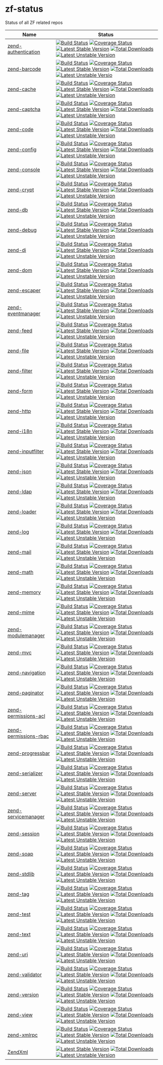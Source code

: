 # zf-status
Status of all ZF related repos

| Name | Status          |
| ------------- | ----------- |
| [zend-authentication](https://github.com/zendframework/zend-authentication) | [![Build Status](https://secure.travis-ci.org/zendframework/zend-authentication.svg?branch=master)](https://secure.travis-ci.org/zendframework/zend-authentication) [![Coverage Status](https://coveralls.io/repos/zendframework/zend-authentication/badge.svg?branch=master)](https://coveralls.io/r/zendframework/zend-authentication?branch=master) [![Latest Stable Version](https://poser.pugx.org/zendframework/zend-authentication/v/stable)](https://packagist.org/packages/zendframework/zend-authentication) [![Total Downloads](https://poser.pugx.org/zendframework/zend-authentication/downloads)](https://packagist.org/packages/zendframework/zend-authentication) [![Latest Unstable Version](https://poser.pugx.org/zendframework/zend-authentication/v/unstable)](https://packagist.org/packages/zendframework/zend-authentication) |
| [zend-barcode](https://github.com/zendframework/zend-barcode) | [![Build Status](https://secure.travis-ci.org/zendframework/zend-barcode.svg?branch=master)](https://secure.travis-ci.org/zendframework/zend-barcode) [![Coverage Status](https://coveralls.io/repos/zendframework/zend-barcode/badge.svg?branch=master)](https://coveralls.io/r/zendframework/zend-barcode?branch=master) [![Latest Stable Version](https://poser.pugx.org/zendframework/zend-barcode/v/stable)](https://packagist.org/packages/zendframework/zend-barcode) [![Total Downloads](https://poser.pugx.org/zendframework/zend-barcode/downloads)](https://packagist.org/packages/zendframework/zend-barcode) [![Latest Unstable Versio ](https://poser.pugx.org/zendframework/zend-barcode/v/unstable)](https://packagist.org/packages/zendframework/zend-barcode) |
| [zend-cache](https://github.com/zendframework/zend-cache) | [![Build Status](https://secure.travis-ci.org/zendframework/zend-cache.svg?branch=master)](https://secure.travis-ci.org/zendframework/zend-cache) [![Coverage Status](https://coveralls.io/repos/zendframework/zend-cache/badge.svg?branch=master)](https://coveralls.io/r/zendframework/zend-cache?branch=master) [![Latest Stable Version](https://poser.pugx.org/zendframework/zend-cache/v/stable)](https://packagist.org/packages/zendframework/zend-cache) [![Total Downloads](https://poser.pugx.org/zendframework/zend-cache/downloads)](https://packagist.org/packages/zendframework/zend-cache) [![Latest Unstable Version](https://poser.pugx.org/zendframework/zend-cache/v/unstable)](https://packagist.org/packages/zendframework/zend-cache) |
| [zend-captcha](https://github.com/zendframework/zend-captcha) | [![Build Status](https://secure.travis-ci.org/zendframework/zend-captcha.svg?branch=master)](https://secure.travis-ci.org/zendframework/zend-captcha) [![Coverage Status](https://coveralls.io/repos/zendframework/zend-captcha/badge.svg?branch=master)](https://coveralls.io/r/zendframework/zend-captcha?branch=master) [![Latest Stable Version](https://poser.pugx.org/zendframework/zend-captcha/v/stable)](https://packagist.org/packages/zendframework/zend-captcha) [![Total Downloads](https://poser.pugx.org/zendframework/zend-captcha/downloads)](https://packagist.org/packages/zendframework/zend-captcha) [![Latest Unstable Version](https://poser.pugx.org/zendframework/zend-captcha/v/unstable)](https://packagist.org/packages/zendframework/zend-captcha) |
| [zend-code](https://github.com/zendframework/zend-code) | [![Build Status](https://secure.travis-ci.org/zendframework/zend-code.svg?branch=master)](https://secure.travis-ci.org/zendframework/zend-code) [![Coverage Status](https://coveralls.io/repos/zendframework/zend-code/badge.svg?branch=master)](https://coveralls.io/r/zendframework/zend-code?branch=master) [![Latest Stable Version](https://poser.pugx.org/zendframework/zend-code/v/stable)](https://packagist.org/packages/zendframework/zend-code) [![Total Downloads](https://poser.pugx.org/zendframework/zend-code/downloads)](https://packagist.org/packages/zendframework/zend-code) [![Latest Unstable Version](https://poser.pugx.org/zendframework/zend-code/v/unstable)](https://packagist.org/packages/zendframework/zend-code) |
| [zend-config](https://github.com/zendframework/zend-config) | [![Build Status](https://secure.travis-ci.org/zendframework/zend-config.svg?branch=master)](https://secure.travis-ci.org/zendframework/zend-config) [![Coverage Status](https://coveralls.io/repos/zendframework/zend-config/badge.svg?branch=master)](https://coveralls.io/r/zendframework/zend-config?branch=master) [![Latest Stable Version](https://poser.pugx.org/zendframework/zend-config/v/stable)](https://packagist.org/packages/zendframework/zend-config) [![Total Downloads](https://poser.pugx.org/zendframework/zend-config/downloads)](https://packagist.org/packages/zendframework/zend-config) [![Latest Unstable Version](https://poser.pugx.org/zendframework/zend-config/v/unstable)](https://packagist.org/packages/zendframework/zend-config) |
| [zend-console](https://github.com/zendframework/zend-console) | [![Build Status](https://secure.travis-ci.org/zendframework/zend-console.svg?branch=master)](https://secure.travis-ci.org/zendframework/zend-console) [![Coverage Status](https://coveralls.io/repos/zendframework/zend-console/badge.svg?branch=master)](https://coveralls.io/r/zendframework/zend-console?branch=master) [![Latest Stable Version](https://poser.pugx.org/zendframework/zend-console/v/stable)](https://packagist.org/packages/zendframework/zend-console) [![Total Downloads](https://poser.pugx.org/zendframework/zend-console/downloads)](https://packagist.org/packages/zendframework/zend-console) [![Latest Unstable Version](https://poser.pugx.org/zendframework/zend-console/v/unstable)](https://packagist.org/packages/zendframework/zend-console) |
| [zend-crypt](https://github.com/zendframework/zend-crypt) | [![Build Status](https://secure.travis-ci.org/zendframework/zend-crypt.svg?branch=master)](https://secure.travis-ci.org/zendframework/zend-crypt) [![Coverage Status](https://coveralls.io/repos/zendframework/zend-crypt/badge.svg?branch=master)](https://coveralls.io/r/zendframework/zend-crypt?branch=master) [![Latest Stable Version](https://poser.pugx.org/zendframework/zend-crypt/v/stable)](https://packagist.org/packages/zendframework/zend-crypt) [![Total Downloads](https://poser.pugx.org/zendframework/zend-crypt/downloads)](https://packagist.org/packages/zendframework/zend-crypt) [![Latest Unstable Version](https://poser.pugx.org/zendframework/zend-crypt/v/unstable)](https://packagist.org/packages/zendframework/zend-crypt) |
| [zend-db](https://github.com/zendframework/zend-db) | [![Build Status](https://secure.travis-ci.org/zendframework/zend-db.svg?branch=master)](https://secure.travis-ci.org/zendframework/zend-db) [![Coverage Status](https://coveralls.io/repos/zendframework/zend-db/badge.svg?branch=master)](https://coveralls.io/r/zendframework/zend-db?branch=master) [![Latest Stable Version](https://poser.pugx.org/zendframework/zend-db/v/stable)](https://packagist.org/packages/zendframework/zend-db) [![Total Downloads](https://poser.pugx.org/zendframework/zend-db/downloads)](https://packagist.org/packages/zendframework/zend-db) [![Latest Unstable Version](https://poser.pugx.org/zendframework/zend-db/v/unstable)](https://packagist.org/packages/zendframework/zend-db) |
| [zend-debug](https://github.com/zendframework/zend-debug) | [![Build Status](https://secure.travis-ci.org/zendframework/zend-debug.svg?branch=master)](https://secure.travis-ci.org/zendframework/zend-debug) [![Coverage Status](https://coveralls.io/repos/zendframework/zend-debug/badge.svg?branch=master)](https://coveralls.io/r/zendframework/zend-debug?branch=master) [![Latest Stable Version](https://poser.pugx.org/zendframework/zend-debug/v/stable)](https://packagist.org/packages/zendframework/zend-debug) [![Total Downloads](https://poser.pugx.org/zendframework/zend-debug/downloads)](https://packagist.org/packages/zendframework/zend-debug) [![Latest Unstable Version](https://poser.pugx.org/zendframework/zend-debug/v/unstable)](https://packagist.org/packages/zendframework/zend-debug) |
| [zend-di](https://github.com/zendframework/zend-di) | [![Build Status](https://secure.travis-ci.org/zendframework/zend-di.svg?branch=master)](https://secure.travis-ci.org/zendframework/zend-di) [![Coverage Status](https://coveralls.io/repos/zendframework/zend-di/badge.svg?branch=master)](https://coveralls.io/r/zendframework/zend-di?branch=master) [![Latest Stable Version](https://poser.pugx.org/zendframework/zend-debug/v/stable)](https://packagist.org/packages/zendframework/zend-debug) [![Total Downloads](https://poser.pugx.org/zendframework/zend-debug/downloads)](https://packagist.org/packages/zendframework/zend-debug) [![Latest Unstable Version](https://poser.pugx.org/zendframework/zend-debug/v/unstable)](https://packagist.org/packages/zendframework/zend-debug) |
| [zend-dom](https://github.com/zendframework/zend-dom) | [![Build Status](https://secure.travis-ci.org/zendframework/zend-dom.svg?branch=master)](https://secure.travis-ci.org/zendframework/zend-dom) [![Coverage Status](https://coveralls.io/repos/zendframework/zend-dom/badge.svg?branch=master)](https://coveralls.io/r/zendframework/zend-dom?branch=master) [![Latest Stable Version](https://poser.pugx.org/zendframework/zend-di/v/stable)](https://packagist.org/packages/zendframework/zend-di) [![Total Downloads](https://poser.pugx.org/zendframework/zend-di/downloads)](https://packagist.org/packages/zendframework/zend-di) [![Latest Unstable Version](https://poser.pugx.org/zendframework/zend-di/v/unstable)](https://packagist.org/packages/zendframework/zend-di) |
| [zend-escaper](https://github.com/zendframework/zend-escaper) | [![Build Status](https://secure.travis-ci.org/zendframework/zend-escaper.svg?branch=master)](https://secure.travis-ci.org/zendframework/zend-escaper) [![Coverage Status](https://coveralls.io/repos/zendframework/zend-escaper/badge.svg?branch=master)](https://coveralls.io/r/zendframework/zend-escaper?branch=master) [![Latest Stable Version](https://poser.pugx.org/zendframework/zend-escaper/v/stable)](https://packagist.org/packages/zendframework/zend-escaper) [![Total Downloads](https://poser.pugx.org/zendframework/zend-escaper/downloads)](https://packagist.org/packages/zendframework/zend-escaper) [![Latest Unstable Version](https://poser.pugx.org/zendframework/zend-escaper/v/unstable)](https://packagist.org/packages/zendframework/zend-escaper) |
| [zend-eventmanager](https://github.com/zendframework/zend-eventmanager) | [![Build Status](https://secure.travis-ci.org/zendframework/zend-eventmanager.svg?branch=master)](https://secure.travis-ci.org/zendframework/zend-eventmanager) [![Coverage Status](https://coveralls.io/repos/zendframework/zend-eventmanager/badge.svg?branch=master)](https://coveralls.io/r/zendframework/zend-eventmanager?branch=master) [![Latest Stable Version](https://poser.pugx.org/zendframework/zend-escaper/v/stable)](https://packagist.org/packages/zendframework/zend-escaper) [![Total Downloads](https://poser.pugx.org/zendframework/zend-escaper/downloads)](https://packagist.org/packages/zendframework/zend-escaper) [![Latest Unstable Version](https://poser.pugx.org/zendframework/zend-escaper/v/unstable)](https://packagist.org/packages/zendframework/zend-escaper) |
| [zend-feed](https://github.com/zendframework/zend-feed) | [![Build Status](https://secure.travis-ci.org/zendframework/zend-feed.svg?branch=master)](https://secure.travis-ci.org/zendframework/zend-feed) [![Coverage Status](https://coveralls.io/repos/zendframework/zend-feed/badge.svg?branch=master)](https://coveralls.io/r/zendframework/zend-feed?branch=master) [![Latest Stable Version](https://poser.pugx.org/zendframework/zend-feed/v/stable)](https://packagist.org/packages/zendframework/zend-feed) [![Total Downloads](https://poser.pugx.org/zendframework/zend-feed/downloads)](https://packagist.org/packages/zendframework/zend-feed) [![Latest Unstable Version](https://poser.pugx.org/zendframework/zend-feed/v/unstable)](https://packagist.org/packages/zendframework/zend-feed) |
| [zend-file](https://github.com/zendframework/zend-file) | [![Build Status](https://secure.travis-ci.org/zendframework/zend-file.svg?branch=master)](https://secure.travis-ci.org/zendframework/zend-file) [![Coverage Status](https://coveralls.io/repos/zendframework/zend-file/badge.svg?branch=master)](https://coveralls.io/r/zendframework/zend-file?branch=master) [![Latest Stable Version](https://poser.pugx.org/zendframework/zend-file/v/stable)](https://packagist.org/packages/zendframework/zend-file) [![Total Downloads](https://poser.pugx.org/zendframework/zend-file/downloads)](https://packagist.org/packages/zendframework/zend-file) [![Latest Unstable Version](https://poser.pugx.org/zendframework/zend-file/v/unstable)](https://packagist.org/packages/zendframework/zend-file) |
| [zend-filter](https://github.com/zendframework/zend-filter) | [![Build Status](https://secure.travis-ci.org/zendframework/zend-filter.svg?branch=master)](https://secure.travis-ci.org/zendframework/zend-filter) [![Coverage Status](https://coveralls.io/repos/zendframework/zend-filter/badge.svg?branch=master)](https://coveralls.io/r/zendframework/zend-filter?branch=master) [![Latest Stable Version](https://poser.pugx.org/zendframework/zend-filter/v/stable)](https://packagist.org/packages/zendframework/zend-filter) [![Total Downloads](https://poser.pugx.org/zendframework/zend-filter/downloads)](https://packagist.org/packages/zendframework/zend-filter) [![Latest Unstable Version](https://poser.pugx.org/zendframework/zend-filter/v/unstable)](https://packagist.org/packages/zendframework/zend-filter) |
| [zend-form](https://github.com/zendframework/zend-form) | [![Build Status](https://secure.travis-ci.org/zendframework/zend-form.svg?branch=master)](https://secure.travis-ci.org/zendframework/zend-form) [![Coverage Status](https://coveralls.io/repos/zendframework/zend-form/badge.svg?branch=master)](https://coveralls.io/r/zendframework/zend-form?branch=master) [![Latest Stable Version](https://poser.pugx.org/zendframework/zend-filter/v/stable)](https://packagist.org/packages/zendframework/zend-filter) [![Total Downloads](https://poser.pugx.org/zendframework/zend-filter/downloads)](https://packagist.org/packages/zendframework/zend-filter) [![Latest Unstable Version](https://poser.pugx.org/zendframework/zend-filter/v/unstable)](https://packagist.org/packages/zendframework/zend-filter) |
| [zend-http](https://github.com/zendframework/zend-http) | [![Build Status](https://secure.travis-ci.org/zendframework/zend-http.svg?branch=master)](https://secure.travis-ci.org/zendframework/zend-http) [![Coverage Status](https://coveralls.io/repos/zendframework/zend-http/badge.svg?branch=master)](https://coveralls.io/r/zendframework/zend-http?branch=master) [![Latest Stable Version](https://poser.pugx.org/zendframework/zend-http/v/stable)](https://packagist.org/packages/zendframework/zend-http) [![Total Downloads](https://poser.pugx.org/zendframework/zend-http/downloads)](https://packagist.org/packages/zendframework/zend-http) [![Latest Unstable Version](https://poser.pugx.org/zendframework/zend-http/v/unstable)](https://packagist.org/packages/zendframework/zend-http) |
| [zend-i18n](https://github.com/zendframework/zend-i18n) | [![Build Status](https://secure.travis-ci.org/zendframework/zend-i18n.svg?branch=master)](https://secure.travis-ci.org/zendframework/zend-i18n) [![Coverage Status](https://coveralls.io/repos/zendframework/zend-i18n/badge.svg?branch=master)](https://coveralls.io/r/zendframework/zend-i18n?branch=master) [![Latest Stable Version](https://poser.pugx.org/zendframework/zend-i18n/v/stable)](https://packagist.org/packages/zendframework/zend-i18n) [![Total Downloads](https://poser.pugx.org/zendframework/zend-i18n/downloads)](https://packagist.org/packages/zendframework/zend-i18n) [![Latest Unstable Version](https://poser.pugx.org/zendframework/zend-i18n/v/unstable)](https://packagist.org/packages/zendframework/zend-i18n) |
| [zend-inputfilter](https://github.com/zendframework/zend-inputfilter) | [![Build Status](https://secure.travis-ci.org/zendframework/zend-inputfilter.svg?branch=master)](https://secure.travis-ci.org/zendframework/zend-inputfilter) [![Coverage Status](https://coveralls.io/repos/zendframework/zend-inputfilter/badge.svg?branch=master)](https://coveralls.io/r/zendframework/zend-inputfilter?branch=master) [![Latest Stable Version](https://poser.pugx.org/zendframework/zend-inputfilter/v/stable)](https://packagist.org/packages/zendframework/zend-inputfilter) [![Total Downloads](https://poser.pugx.org/zendframework/zend-inputfilter/downloads)](https://packagist.org/packages/zendframework/zend-inputfilter) [![Latest Unstable Version](https://poser.pugx.org/zendframework/zend-inputfilter/v/unstable)](https://packagist.org/packages/zendframework/zend-inputfilter) |
| [zend-json](https://github.com/zendframework/zend-json) | [![Build Status](https://secure.travis-ci.org/zendframework/zend-json.svg?branch=master)](https://secure.travis-ci.org/zendframework/zend-json) [![Coverage Status](https://coveralls.io/repos/zendframework/zend-json/badge.svg?branch=master)](https://coveralls.io/r/zendframework/zend-json?branch=master) [![Latest Stable Version](https://poser.pugx.org/zendframework/zend-json/v/stable)](https://packagist.org/packages/zendframework/zend-json) [![Total Downloads](https://poser.pugx.org/zendframework/zend-json/downloads)](https://packagist.org/packages/zendframework/zend-json) [![Latest Unstable Version](https://poser.pugx.org/zendframework/zend-json/v/unstable)](https://packagist.org/packages/zendframework/zend-json) |
| [zend-ldap](https://github.com/zendframework/zend-ldap) | [![Build Status](https://secure.travis-ci.org/zendframework/zend-ldap.svg?branch=master)](https://secure.travis-ci.org/zendframework/zend-ldap) [![Coverage Status](https://coveralls.io/repos/zendframework/zend-ldap/badge.svg?branch=master)](https://coveralls.io/r/zendframework/zend-ldap?branch=master) [![Latest Stable Version](https://poser.pugx.org/zendframework/zend-ldap/v/stable)](https://packagist.org/packages/zendframework/zend-ldap) [![Total Downloads](https://poser.pugx.org/zendframework/zend-ldap/downloads)](https://packagist.org/packages/zendframework/zend-ldap) [![Latest Unstable Version](https://poser.pugx.org/zendframework/zend-ldap/v/unstable)](https://packagist.org/packages/zendframework/zend-ldap) |
| [zend-loader](https://github.com/zendframework/zend-loader) | [![Build Status](https://secure.travis-ci.org/zendframework/zend-loader.svg?branch=master)](https://secure.travis-ci.org/zendframework/zend-loader) [![Coverage Status](https://coveralls.io/repos/zendframework/zend-loader/badge.svg?branch=master)](https://coveralls.io/r/zendframework/zend-loader?branch=master) [![Latest Stable Version](https://poser.pugx.org/zendframework/zend-loader/v/stable)](https://packagist.org/packages/zendframework/zend-loader) [![Total Downloads](https://poser.pugx.org/zendframework/zend-loader/downloads)](https://packagist.org/packages/zendframework/zend-loader) [![Latest Unstable Version](https://poser.pugx.org/zendframework/zend-loader/v/unstable)](https://packagist.org/packages/zendframework/zend-loader) |
| [zend-log](https://github.com/zendframework/zend-log) | [![Build Status](https://secure.travis-ci.org/zendframework/zend-log.svg?branch=master)](https://secure.travis-ci.org/zendframework/zend-log) [![Coverage Status](https://coveralls.io/repos/zendframework/zend-log/badge.svg?branch=master)](https://coveralls.io/r/zendframework/zend-log?branch=master) [![Latest Stable Version](https://poser.pugx.org/zendframework/zend-log/v/stable)](https://packagist.org/packages/zendframework/zend-log) [![Total Downloads](https://poser.pugx.org/zendframework/zend-log/downloads)](https://packagist.org/packages/zendframework/zend-log) [![Latest Unstable Version](https://poser.pugx.org/zendframework/zend-log/v/unstable)](https://packagist.org/packages/zendframework/zend-log) |
| [zend-mail](https://github.com/zendframework/zend-mail) | [![Build Status](https://secure.travis-ci.org/zendframework/zend-mail.svg?branch=master)](https://secure.travis-ci.org/zendframework/zend-mail) [![Coverage Status](https://coveralls.io/repos/zendframework/zend-mail/badge.svg?branch=master)](https://coveralls.io/r/zendframework/zend-mail?branch=master) [![Latest Stable Version](https://poser.pugx.org/zendframework/zend-mail/v/stable)](https://packagist.org/packages/zendframework/zend-mail) [![Total Downloads](https://poser.pugx.org/zendframework/zend-mail/downloads)](https://packagist.org/packages/zendframework/zend-mail) [![Latest Unstable Version](https://poser.pugx.org/zendframework/zend-mail/v/unstable)](https://packagist.org/packages/zendframework/zend-mail) |
| [zend-math](https://github.com/zendframework/zend-math) | [![Build Status](https://secure.travis-ci.org/zendframework/zend-math.svg?branch=master)](https://secure.travis-ci.org/zendframework/zend-math) [![Coverage Status](https://coveralls.io/repos/zendframework/zend-math/badge.svg?branch=master)](https://coveralls.io/r/zendframework/zend-math?branch=master) [![Latest Stable Version](https://poser.pugx.org/zendframework/zend-math/v/stable)](https://packagist.org/packages/zendframework/zend-math) [![Total Downloads](https://poser.pugx.org/zendframework/zend-math/downloads)](https://packagist.org/packages/zendframework/zend-math) [![Latest Unstable Version](https://poser.pugx.org/zendframework/zend-math/v/unstable)](https://packagist.org/packages/zendframework/zend-math) |
| [zend-memory](https://github.com/zendframework/zend-memory) | [![Build Status](https://secure.travis-ci.org/zendframework/zend-memory.svg?branch=master)](https://secure.travis-ci.org/zendframework/zend-memory) [![Coverage Status](https://coveralls.io/repos/zendframework/zend-memory/badge.svg?branch=master)](https://coveralls.io/r/zendframework/zend-memory?branch=master) [![Latest Stable Version](https://poser.pugx.org/zendframework/zend-memory/v/stable)](https://packagist.org/packages/zendframework/zend-memory) [![Total Downloads](https://poser.pugx.org/zendframework/zend-memory/downloads)](https://packagist.org/packages/zendframework/zend-memory) [![Latest Unstable Version](https://poser.pugx.org/zendframework/zend-memory/v/unstable)](https://packagist.org/packages/zendframework/zend-memory) |
| [zend-mime](https://github.com/zendframework/zend-mime) | [![Build Status](https://secure.travis-ci.org/zendframework/zend-mime.svg?branch=master)](https://secure.travis-ci.org/zendframework/zend-mime) [![Coverage Status](https://coveralls.io/repos/zendframework/zend-mime/badge.svg?branch=master)](https://coveralls.io/r/zendframework/zend-mime?branch=master) [![Latest Stable Version](https://poser.pugx.org/zendframework/zend-mime/v/stable)](https://packagist.org/packages/zendframework/zend-mime) [![Total Downloads](https://poser.pugx.org/zendframework/zend-mime/downloads)](https://packagist.org/packages/zendframework/zend-mime) [![Latest Unstable Version](https://poser.pugx.org/zendframework/zend-mime/v/unstable)](https://packagist.org/packages/zendframework/zend-mime) |
| [zend-modulemanager](https://github.com/zendframework/zend-modulemanager) | [![Build Status](https://secure.travis-ci.org/zendframework/zend-modulemanager.svg?branch=master)](https://secure.travis-ci.org/zendframework/zend-modulemanager) [![Coverage Status](https://coveralls.io/repos/zendframework/zend-modulemanager/badge.svg?branch=master)](https://coveralls.io/r/zendframework/zend-modulemanager?branch=master) [![Latest Stable Version](https://poser.pugx.org/zendframework/zend-modulemanager/v/stable)](https://packagist.org/packages/zendframework/zend-modulemanager) [![Total Downloads](https://poser.pugx.org/zendframework/zend-modulemanager/downloads)](https://packagist.org/packages/zendframework/zend-modulemanager) [![Latest Unstable Version](https://poser.pugx.org/zendframework/zend-modulemanager/v/unstable)](https://packagist.org/packages/zendframework/zend-modulemanager) |
| [zend-mvc](https://github.com/zendframework/zend-mvc) | [![Build Status](https://secure.travis-ci.org/zendframework/zend-mvc.svg?branch=master)](https://secure.travis-ci.org/zendframework/zend-mvc) [![Coverage Status](https://coveralls.io/repos/zendframework/zend-mvc/badge.svg?branch=master)](https://coveralls.io/r/zendframework/zend-mvc?branch=master) [![Latest Stable Version](https://poser.pugx.org/zendframework/zend-mvc/v/stable)](https://packagist.org/packages/zendframework/zend-mvc) [![Total Downloads](https://poser.pugx.org/zendframework/zend-mvc/downloads)](https://packagist.org/packages/zendframework/zend-mvc) [![Latest Unstable Version](https://poser.pugx.org/zendframework/zend-mvc/v/unstable)](https://packagist.org/packages/zendframework/zend-mvc) |
| [zend-navigation](https://github.com/zendframework/zend-navigation) | [![Build Status](https://secure.travis-ci.org/zendframework/zend-navigation.svg?branch=master)](https://secure.travis-ci.org/zendframework/zend-navigation) [![Coverage Status](https://coveralls.io/repos/zendframework/zend-navigation/badge.svg?branch=master)](https://coveralls.io/r/zendframework/zend-navigation?branch=master) [![Latest Stable Version](https://poser.pugx.org/zendframework/zend-navigation/v/stable)](https://packagist.org/packages/zendframework/zend-navigation) [![Total Downloads](https://poser.pugx.org/zendframework/zend-navigation/downloads)](https://packagist.org/packages/zendframework/zend-navigation) [![Latest Unstable Version](https://poser.pugx.org/zendframework/zend-navigation/v/unstable)](https://packagist.org/packages/zendframework/zend-navigation) |
| [zend-paginator](https://github.com/zendframework/zend-paginator) | [![Build Status](https://secure.travis-ci.org/zendframework/zend-paginator.svg?branch=master)](https://secure.travis-ci.org/zendframework/zend-paginator) [![Coverage Status](https://coveralls.io/repos/zendframework/zend-paginator/badge.svg?branch=master)](https://coveralls.io/r/zendframework/zend-paginator?branch=master) [![Latest Stable Version](https://poser.pugx.org/zendframework/zend-paginator/v/stable)](https://packagist.org/packages/zendframework/zend-paginator) [![Total Downloads](https://poser.pugx.org/zendframework/zend-paginator/downloads)](https://packagist.org/packages/zendframework/zend-paginator) [![Latest Unstable Version](https://poser.pugx.org/zendframework/zend-paginator/v/unstable)](https://packagist.org/packages/zendframework/zend-paginator) |
| [zend-permissions-acl](https://github.com/zendframework/zend-permissions-acl) | [![Build Status](https://secure.travis-ci.org/zendframework/zend-permissions-acl.svg?branch=master)](https://secure.travis-ci.org/zendframework/zend-permissions-acl) [![Coverage Status](https://coveralls.io/repos/zendframework/zend-permissions-acl/badge.svg?branch=master)](https://coveralls.io/r/zendframework/zend-permissions-acl?branch=master) [![Latest Stable Version](https://poser.pugx.org/zendframework/zend-permissions-acl/v/stable)](https://packagist.org/packages/zendframework/zend-permissions-acl) [![Total Downloads](https://poser.pugx.org/zendframework/zend-permissions-acl/downloads)](https://packagist.org/packages/zendframework/zend-permissions-acl) [![Latest Unstable Version](https://poser.pugx.org/zendframework/zend-permissions-acl/v/unstable)](https://packagist.org/packages/zendframework/zend-permissions-acl) |
| [zend-permissions-rbac](https://github.com/zendframework/zend-permissions-rbac) | [![Build Status](https://secure.travis-ci.org/zendframework/zend-permissions-rbac.svg?branch=master)](https://secure.travis-ci.org/zendframework/zend-permissions-rbac) [![Coverage Status](https://coveralls.io/repos/zendframework/zend-permissions-rbac/badge.svg?branch=master)](https://coveralls.io/r/zendframework/zend-permissions-rbac?branch=master) [![Latest Stable Version](https://poser.pugx.org/zendframework/zend-permissions-rbac/v/stable)](https://packagist.org/packages/zendframework/zend-permissions-rbac) [![Total Downloads](https://poser.pugx.org/zendframework/zend-permissions-rbac/downloads)](https://packagist.org/packages/zendframework/zend-permissions-rbac) [![Latest Unstable Version](https://poser.pugx.org/zendframework/zend-permissions-rbac/v/unstable)](https://packagist.org/packages/zendframework/zend-permissions-rbac) |
| [zend-progressbar](https://github.com/zendframework/zend-progressbar) | [![Build Status](https://secure.travis-ci.org/zendframework/zend-progressbar.svg?branch=master)](https://secure.travis-ci.org/zendframework/zend-progressbar) [![Coverage Status](https://coveralls.io/repos/zendframework/zend-progressbar/badge.svg?branch=master)](https://coveralls.io/r/zendframework/zend-progressbar?branch=master) [![Latest Stable Version](https://poser.pugx.org/zendframework/zend-progressbar/v/stable)](https://packagist.org/packages/zendframework/zend-progressbar) [![Total Downloads](https://poser.pugx.org/zendframework/zend-progressbar/downloads)](https://packagist.org/packages/zendframework/zend-progressbar) [![Latest Unstable Version](https://poser.pugx.org/zendframework/zend-progressbar/v/unstable)](https://packagist.org/packages/zendframework/zend-progressbar) |
| [zend-serializer](https://github.com/zendframework/zend-serializer) | [![Build Status](https://secure.travis-ci.org/zendframework/zend-serializer.svg?branch=master)](https://secure.travis-ci.org/zendframework/zend-serializer) [![Coverage Status](https://coveralls.io/repos/zendframework/zend-serializer/badge.svg?branch=master)](https://coveralls.io/r/zendframework/zend-serializer?branch=master) [![Latest Stable Version](https://poser.pugx.org/zendframework/zend-serializer/v/stable)](https://packagist.org/packages/zendframework/zend-serializer) [![Total Downloads](https://poser.pugx.org/zendframework/zend-serializer/downloads)](https://packagist.org/packages/zendframework/zend-serializer) [![Latest Unstable Version](https://poser.pugx.org/zendframework/zend-serializer/v/unstable)](https://packagist.org/packages/zendframework/zend-serializer) |
| [zend-server](https://github.com/zendframework/zend-server) | [![Build Status](https://secure.travis-ci.org/zendframework/zend-server.svg?branch=master)](https://secure.travis-ci.org/zendframework/zend-server) [![Coverage Status](https://coveralls.io/repos/zendframework/zend-server/badge.svg?branch=master)](https://coveralls.io/r/zendframework/zend-server?branch=master) [![Latest Stable Version](https://poser.pugx.org/zendframework/zend-server/v/stable)](https://packagist.org/packages/zendframework/zend-server) [![Total Downloads](https://poser.pugx.org/zendframework/zend-server/downloads)](https://packagist.org/packages/zendframework/zend-server) [![Latest Unstable Version](https://poser.pugx.org/zendframework/zend-server/v/unstable)](https://packagist.org/packages/zendframework/zend-server) |
| [zend-servicemanager](https://github.com/zendframework/zend-servicemanager) | [![Build Status](https://secure.travis-ci.org/zendframework/zend-servicemanager.svg?branch=master)](https://secure.travis-ci.org/zendframework/zend-servicemanager) [![Coverage Status](https://coveralls.io/repos/zendframework/zend-servicemanager/badge.svg?branch=master)](https://coveralls.io/r/zendframework/zend-servicemanager?branch=master) [![Latest Stable Version](https://poser.pugx.org/zendframework/zend-servicemanager/v/stable)](https://packagist.org/packages/zendframework/zend-servicemanager) [![Total Downloads](https://poser.pugx.org/zendframework/zend-servicemanager/downloads)](https://packagist.org/packages/zendframework/zend-servicemanager) [![Latest Unstable Version](https://poser.pugx.org/zendframework/zend-servicemanager/v/unstable)](https://packagist.org/packages/zendframework/zend-servicemanager) |
| [zend-session](https://github.com/zendframework/zend-session) | [![Build Status](https://secure.travis-ci.org/zendframework/zend-session.svg?branch=master)](https://secure.travis-ci.org/zendframework/zend-session) [![Coverage Status](https://coveralls.io/repos/zendframework/zend-session/badge.svg?branch=master)](https://coveralls.io/r/zendframework/zend-session?branch=master) [![Latest Stable Version](https://poser.pugx.org/zendframework/zend-session/v/stable)](https://packagist.org/packages/zendframework/zend-session) [![Total Downloads](https://poser.pugx.org/zendframework/zend-session/downloads)](https://packagist.org/packages/zendframework/zend-session) [![Latest Unstable Version](https://poser.pugx.org/zendframework/zend-session/v/unstable)](https://packagist.org/packages/zendframework/zend-session) |
| [zend-soap](https://github.com/zendframework/zend-soap) | [![Build Status](https://secure.travis-ci.org/zendframework/zend-soap.svg?branch=master)](https://secure.travis-ci.org/zendframework/zend-soap) [![Coverage Status](https://coveralls.io/repos/zendframework/zend-soap/badge.svg?branch=master)](https://coveralls.io/r/zendframework/zend-soap?branch=master) [![Latest Stable Version](https://poser.pugx.org/zendframework/zend-soap/v/stable)](https://packagist.org/packages/zendframework/zend-soap) [![Total Downloads](https://poser.pugx.org/zendframework/zend-soap/downloads)](https://packagist.org/packages/zendframework/zend-soap) [![Latest Unstable Version](https://poser.pugx.org/zendframework/zend-soap/v/unstable)](https://packagist.org/packages/zendframework/zend-soap) |
| [zend-stdlib](https://github.com/zendframework/zend-stdlib) | [![Build Status](https://secure.travis-ci.org/zendframework/zend-stdlib.svg?branch=master)](https://secure.travis-ci.org/zendframework/zend-stdlib) [![Coverage Status](https://coveralls.io/repos/zendframework/zend-stdlib/badge.svg?branch=master)](https://coveralls.io/r/zendframework/zend-stdlib?branch=master) [![Latest Stable Version](https://poser.pugx.org/zendframework/zend-stdlib/v/stable)](https://packagist.org/packages/zendframework/zend-stdlib) [![Total Downloads](https://poser.pugx.org/zendframework/zend-stdlib/downloads)](https://packagist.org/packages/zendframework/zend-stdlib) [![Latest Unstable Version](https://poser.pugx.org/zendframework/zend-stdlib/v/unstable)](https://packagist.org/packages/zendframework/zend-stdlib) |
| [zend-tag](https://github.com/zendframework/zend-tag) | [![Build Status](https://secure.travis-ci.org/zendframework/zend-tag.svg?branch=master)](https://secure.travis-ci.org/zendframework/zend-tag) [![Coverage Status](https://coveralls.io/repos/zendframework/zend-tag/badge.svg?branch=master)](https://coveralls.io/r/zendframework/zend-tag?branch=master) [![Latest Stable Version](https://poser.pugx.org/zendframework/zend-tag/v/stable)](https://packagist.org/packages/zendframework/zend-tag) [![Total Downloads](https://poser.pugx.org/zendframework/zend-tag/downloads)](https://packagist.org/packages/zendframework/zend-tag) [![Latest Unstable Version](https://poser.pugx.org/zendframework/zend-tag/v/unstable)](https://packagist.org/packages/zendframework/zend-tag) |
| [zend-test](https://github.com/zendframework/zend-test) | [![Build Status](https://secure.travis-ci.org/zendframework/zend-test.svg?branch=master)](https://secure.travis-ci.org/zendframework/zend-test) [![Coverage Status](https://coveralls.io/repos/zendframework/zend-test/badge.svg?branch=master)](https://coveralls.io/r/zendframework/zend-test?branch=master) [![Latest Stable Version](https://poser.pugx.org/zendframework/zend-test/v/stable)](https://packagist.org/packages/zendframework/zend-test) [![Total Downloads](https://poser.pugx.org/zendframework/zend-test/downloads)](https://packagist.org/packages/zendframework/zend-test) [![Latest Unstable Version](https://poser.pugx.org/zendframework/zend-test/v/unstable)](https://packagist.org/packages/zendframework/zend-test) |
| [zend-text](https://github.com/zendframework/zend-text) | [![Build Status](https://secure.travis-ci.org/zendframework/zend-text.svg?branch=master)](https://secure.travis-ci.org/zendframework/zend-text) [![Coverage Status](https://coveralls.io/repos/zendframework/zend-text/badge.svg?branch=master)](https://coveralls.io/r/zendframework/zend-text?branch=master) [![Latest Stable Version](https://poser.pugx.org/zendframework/zend-text/v/stable)](https://packagist.org/packages/zendframework/zend-text) [![Total Downloads](https://poser.pugx.org/zendframework/zend-text/downloads)](https://packagist.org/packages/zendframework/zend-text) [![Latest Unstable Version](https://poser.pugx.org/zendframework/zend-text/v/unstable)](https://packagist.org/packages/zendframework/zend-text) |
| [zend-uri](https://github.com/zendframework/zend-uri) | [![Build Status](https://secure.travis-ci.org/zendframework/zend-uri.svg?branch=master)](https://secure.travis-ci.org/zendframework/zend-uri) [![Coverage Status](https://coveralls.io/repos/zendframework/zend-uri/badge.svg?branch=master)](https://coveralls.io/r/zendframework/zend-uri?branch=master) [![Latest Stable Version](https://poser.pugx.org/zendframework/zend-uri/v/stable)](https://packagist.org/packages/zendframework/zend-uri) [![Total Downloads](https://poser.pugx.org/zendframework/zend-uri/downloads)](https://packagist.org/packages/zendframework/zend-uri) [![Latest Unstable Version](https://poser.pugx.org/zendframework/zend-uri/v/unstable)](https://packagist.org/packages/zendframework/zend-uri) |
| [zend-validator](https://github.com/zendframework/zend-validator) | [![Build Status](https://secure.travis-ci.org/zendframework/zend-validator.svg?branch=master)](https://secure.travis-ci.org/zendframework/zend-validator) [![Coverage Status](https://coveralls.io/repos/zendframework/zend-validator/badge.svg?branch=master)](https://coveralls.io/r/zendframework/zend-validator?branch=master) [![Latest Stable Version](https://poser.pugx.org/zendframework/zend-validator/v/stable)](https://packagist.org/packages/zendframework/zend-validator) [![Total Downloads](https://poser.pugx.org/zendframework/zend-validator/downloads)](https://packagist.org/packages/zendframework/zend-validator) [![Latest Unstable Version](https://poser.pugx.org/zendframework/zend-validator/v/unstable)](https://packagist.org/packages/zendframework/zend-validator) |
| [zend-version](https://github.com/zendframework/zend-version) | [![Build Status](https://secure.travis-ci.org/zendframework/zend-version.svg?branch=master)](https://secure.travis-ci.org/zendframework/zend-version) [![Coverage Status](https://coveralls.io/repos/zendframework/zend-version/badge.svg?branch=master)](https://coveralls.io/r/zendframework/zend-version?branch=master) [![Latest Stable Version](https://poser.pugx.org/zendframework/zend-version/v/stable)](https://packagist.org/packages/zendframework/zend-version) [![Total Downloads](https://poser.pugx.org/zendframework/zend-version/downloads)](https://packagist.org/packages/zendframework/zend-version) [![Latest Unstable Version](https://poser.pugx.org/zendframework/zend-version/v/unstable)](https://packagist.org/packages/zendframework/zend-version) |
| [zend-view](https://github.com/zendframework/zend-view) | [![Build Status](https://secure.travis-ci.org/zendframework/zend-view.svg?branch=master)](https://secure.travis-ci.org/zendframework/zend-view) [![Coverage Status](https://coveralls.io/repos/zendframework/zend-view/badge.svg?branch=master)](https://coveralls.io/r/zendframework/zend-view?branch=master) [![Latest Stable Version](https://poser.pugx.org/zendframework/zend-view/v/stable)](https://packagist.org/packages/zendframework/zend-view) [![Total Downloads](https://poser.pugx.org/zendframework/zend-view/downloads)](https://packagist.org/packages/zendframework/zend-view) [![Latest Unstable Version](https://poser.pugx.org/zendframework/zend-view/v/unstable)](https://packagist.org/packages/zendframework/zend-view) |
| [zend-xmlrpc](https://github.com/zendframework/zend-xmlrpc) | [![Build Status](https://secure.travis-ci.org/zendframework/zend-xmlrpc.svg?branch=master)](https://secure.travis-ci.org/zendframework/zend-xmlrpc) [![Coverage Status](https://coveralls.io/repos/zendframework/zend-xmlrpc/badge.svg?branch=master)](https://coveralls.io/r/zendframework/zend-xmlrpc?branch=master) [![Latest Stable Version](https://poser.pugx.org/zendframework/zend-xmlrpc/v/stable)](https://packagist.org/packages/zendframework/zend-xmlrpc) [![Total Downloads](https://poser.pugx.org/zendframework/zend-xmlrpc/downloads)](https://packagist.org/packages/zendframework/zend-xmlrpc) [![Latest Unstable Version](https://poser.pugx.org/zendframework/zend-xmlrpc/v/unstable)](https://packagist.org/packages/zendframework/zend-xmlrpc) |
| [ZendXml](https://github.com/zendframework/ZendXml) | [![Latest Stable Version](https://poser.pugx.org/zendframework/zendxml/v/stable)](https://packagist.org/packages/zendframework/zendxml) [![Total Downloads](https://poser.pugx.org/zendframework/zendxml/downloads)](https://packagist.org/packages/zendframework/zendxml) [![Latest Unstable Version](https://poser.pugx.org/zendframework/zendxml/v/unstable)](https://packagist.org/packages/zendframework/zendxml) |
